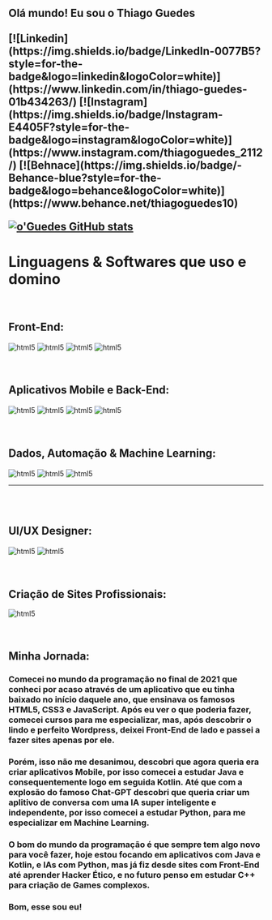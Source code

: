 <h2>Olá mundo! Eu sou o Thiago Guedes
<br><br>
  <!--[![Site](https://img.shields.io/badge/Wordpress-21759B?style=for-the-badge&logo=wordpress&logoColor=white)](https://dev-oguedes.pantheonsite.io/)-->
[![Linkedin](https://img.shields.io/badge/LinkedIn-0077B5?style=for-the-badge&logo=linkedin&logoColor=white)](https://www.linkedin.com/in/thiago-guedes-01b434263/)
[![Instagram](https://img.shields.io/badge/Instagram-E4405F?style=for-the-badge&logo=instagram&logoColor=white)](https://www.instagram.com/thiagoguedes_2112/)
[![Behnace](https://img.shields.io/badge/-Behance-blue?style=for-the-badge&logo=behance&logoColor=white)](https://www.behance.net/thiagoguedes10)

[![o'Guedes GitHub stats](https://github-readme-stats.vercel.app/api?username=GuedesThi&hide=contribs&show_icons=true&title_color=DCDCDC&bg_color=000000&text_color=DCDCDC&icon_color=1E90FF&locale=pt-br&border_radius=21&border_color=000000)](https://github.com/GuedesThi/github-readme-stats)

# Linguagens & Softwares que uso e domino
<br>

## Front-End:
<div style="display: inline_block">
    <img align="center" alt="html5" src="https://img.shields.io/badge/HTML5-E34F26?style=for-the-badge&logo=html5&logoColor=white">
    <img align="center" alt="html5" src="https://img.shields.io/badge/CSS3-1572B6?style=for-the-badge&logo=css3&logoColor=white">
    <img align="center" alt="html5" src="https://img.shields.io/badge/JavaScript-F7DF1E?style=for-the-badge&logo=javascript&logoColor=black">
    <img align="center" alt="html5" src="https://img.shields.io/badge/Visual_Studio_Code-0078D4?style=for-the-badge&logo=visual%20studio%20code&logoColor=white">
</div>
<br><br>

## Aplicativos Mobile e Back-End:
<div style="display: inline_block">
    <img align="center" alt="html5" src="https://img.shields.io/badge/Java-ED8B00?style=for-the-badge&logo=openjdk&logoColor=white">
    <img align="center" alt="html5" src="https://img.shields.io/badge/Kotlin-0095D5?&style=for-the-badge&logo=kotlin&logoColor=white">
    <img align="center" alt="html5" src="https://img.shields.io/badge/IntelliJ_IDEA-000000.svg?style=for-the-badge&logo=intellij-idea&logoColor=white">
    <img align="center" alt="html5" src="https://img.shields.io/badge/windows%20terminal-4D4D4D?style=for-the-badge&logo=windows%20terminal&logoColor=white">
</div>
<br><br>

## Dados, Automação & Machine Learning:
<div style="display: inline_block">
    <img align="center" alt="html5" src="https://img.shields.io/badge/Python-3776AB?style=for-the-badge&logo=python&logoColor=white">
    <img align="center" alt="html5" src="https://img.shields.io/badge/Colab-F9AB00?style=for-the-badge&logo=googlecolab&color=525252">
    <img align="center" alt="html5" src="https://img.shields.io/badge/windows%20terminal-4D4D4D?style=for-the-badge&logo=windows%20terminal&logoColor=white">
    <hr>
</div>
<br><br>

## UI/UX Designer:
<div style="display: inline_block">
    <img align="center" alt="html5" src="https://img.shields.io/badge/Figma-F24E1E?style=for-the-badge&logo=figma&logoColor=white">
    <img align="center" alt="html5" src="https://img.shields.io/badge/Notion-000000?style=for-the-badge&logo=notion&logoColor=white">
</div>  
<br><br>

## Criação de Sites Profissionais:
<div style="display: inline_block">
    <img align="center" alt="html5" src="https://img.shields.io/badge/Wordpress-21759B?style=for-the-badge&logo=wordpress&logoColor=white">
</div>   
<br><br>


## Minha Jornada:
### Comecei no mundo da programação no final de 2021 que conheci por acaso através de um aplicativo que eu tinha baixado no início daquele ano, que ensinava os famosos HTML5, CSS3 e JavaScript. Após eu ver o que poderia fazer, comecei cursos para me especializar, mas, após descobrir o lindo e perfeito Wordpress, deixei Front-End de lado e passei a fazer sites apenas por ele.
### Porém, isso não me desanimou, descobri que agora queria era criar aplicativos Mobile, por isso comecei a estudar Java e consequentemente logo em seguida Kotlin. Até que com a explosão do famoso Chat-GPT descobri que queria criar um aplitivo de conversa com uma IA super inteligente e independente, por isso comecei a estudar Python, para me especializar em Machine Learning.
### O bom do mundo da programação é que sempre tem algo novo para você fazer, hoje estou focando em aplicativos com Java e Kotlin, e IAs com Python, mas já fiz desde sites com Front-End até aprender Hacker Ético, e no futuro penso em estudar C++ para criação de Games complexos.
### Bom, esse sou eu!
